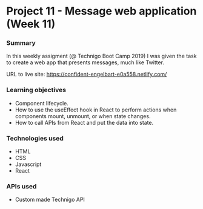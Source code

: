 # Project 11 - Message web application (Week 11)

### Summary

In this weekly assigment (@ Technigo Boot Camp 2019) I was given the task to create a web app that presents messages, much like Twitter.

URL to live site: https://confident-engelbart-e0a558.netlify.com/

### Learning objectives

- Component lifecycle.
- How to use the useEffect hook in React to perform actions when components mount, unmount, or when state changes.
- How to call APIs from React and put the data into state.

### Technologies used

- HTML
- CSS
- Javascript
- React

### APIs used

- Custom made Technigo API  